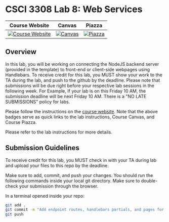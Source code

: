 # CSCI 3308 Lab 8: Web Services

|                                                Course Website                                                 |                                                   Canvas                                                    |                                              Piazza                                               |
| :-----------------------------------------------------------------------------------------------------------: | :---------------------------------------------------------------------------------------------------------: | :-----------------------------------------------------------------------------------------------: |
| [![Course Website](https://img.shields.io/badge/Labs-Lab8-0A4D99)](https://cuboulder-csci3308.pages.dev/docs/labs/lab8) | [![Canvas](https://img.shields.io/badge/Canvas-CSCI3308-CFB87C)](https://canvas.colorado.edu/courses/96969) | [![Piazza](https://img.shields.io/badge/-Piazza-3e7aab)](https://piazza.com/class/lll64nomt766ea) |

## Overview

In this lab, you will be working on connecting the NodeJS backend server (provided in the template) to front-end or client-side webpages using Handlebars. To receive credit for this lab, you MUST show your work to the TA during the lab, and push to the github by the deadline. Please note that submissions will be due right before your respective lab sessions in the following week. For Example, If your lab is on this Friday 10 AM, the submission deadline will be next Friday 10 AM. There is a "NO LATE SUBMISSIONS" policy for labs.

Please follow the instructions on the [course website](https://cuboulder-csci3308.pages.dev/docs/labs/lab8). Note that the above badges serve as quick links to the lab instructions, Course Canvas, and Course Piazza.


Please refer to the lab instructions for more details.

## Submission Guidelines

To receive credit for this lab, you MUST check in with your TA during lab and upload your files to this repo by the deadline.

Make sure to add, commit, and push your changes. You should run the following commands inside your local git directory. Make sure to double-check your submission through the browser.

In a terminal opened inside your repo:

```bash
git add .
git commit -m "Add endpoint routes, handlebars partials, and pages for Lab 8"
git push
```
